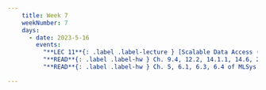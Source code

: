 ```yaml
---
    title: Week 7
    weekNumber: 7
    days:
      - date: 2023-5-16
        events:
          "**LEC 11**{: .label .label-lecture } [Scalable Data Access (continued)](resources/lectures/Lec_11-Topic3-Part2b-ScalableDataAccess.pdf)": 
          "**READ**{: .label .label-hw } Ch. 9.4, 12.2, 14.1.1, 14.6, 22.1-22.3, 22.4.1, 22.8 of Cow Book":
          "**READ**{: .label .label-hw } Ch. 5, 6.1, 6.3, 6.4 of MLSys Book":

---
```

